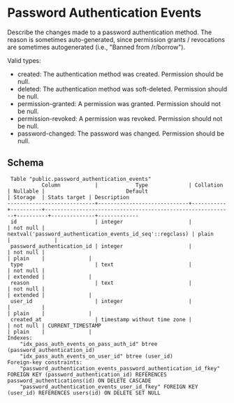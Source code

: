 # Password Authentication Events

Describe the changes made to a password authentication method. The reason is
sometimes auto-generated, since permission grants / revocations are sometimes
autogenerated (i.e., "Banned from /r/borrow").

Valid types:

- created: The authentication method was created. Permission should be null.
- deleted: The authentication method was soft-deleted. Permission should be null.
- permission-granted: A permission was granted. Permission should not be null.
- permission-revoked: A permission was revoked. Permission should not be null.
- password-changed: The password was changed. Permission should be null.


## Schema

```
 Table "public.password_authentication_events"
           Column           |            Type             | Collation | Nullable |                          Default                           | Storage  | Stats target | Description
----------------------------+-----------------------------+-----------+----------+------------------------------------------------------------+----------+--------------+-------------
 id                         | integer                     |           | not null | nextval('password_authentication_events_id_seq'::regclass) | plain    |              |
 password_authentication_id | integer                     |           | not null |                                                            | plain    |              |
 type                       | text                        |           | not null |                                                            | extended |              |
 reason                     | text                        |           | not null |                                                            | extended |              |
 user_id                    | integer                     |           |          |                                                            | plain    |              |
 created_at                 | timestamp without time zone |           | not null | CURRENT_TIMESTAMP                                          | plain    |              |
Indexes:
    "idx_pass_auth_events_on_pass_auth_id" btree (password_authentication_id)
    "idx_pass_auth_events_on_user_id" btree (user_id)
Foreign-key constraints:
    "password_authentication_events_password_authentication_id_fkey" FOREIGN KEY (password_authentication_id) REFERENCES password_authentications(id) ON DELETE CASCADE
    "password_authentication_events_user_id_fkey" FOREIGN KEY (user_id) REFERENCES users(id) ON DELETE SET NULL
```
